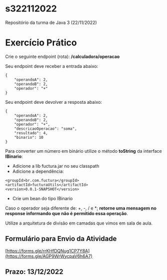 # s322112022
Repositório da turma de Java 3 (22/11/2022)

# Exercício Prático

Crie o seguinte endpoint (rota): **/calculadora/operacao**

Seu endpoint deve receber a entrada abaixo:

```
{
    "operandoA": 2,
    "operandoB": 2,
    "operador": "+"
}
```

Seu endpoint deve devolver a resposta abaixo:

```
{
    "operandoA": 2,
    "operandoB": 2,
    "operador": "+",
    "descricaoOperacao": "soma",
    "resultado": 4,
    "binario": 10
}
```

Para converter um número em binário utilize o método **toString** da interface **IBinario**: 

- Adicione a lib fuctura.jar no seu classpath
- Adicione a dependência:

```
<groupId>br.com.fuctura</groupId>
<artifactId>fucturaUtils</artifactId>
<version>0.0.1-SNAPSHOT</version>
```
- Crie um bean do tipo IBinario


Caso o operador seja diferente de: +, -, / e *; **retorne uma mensagem no response 
informando que não é permitido essa operação**.

Utilize a arquitetura de divisão em camadas que vimos em sala de aula.


## Formulário para Envio da Atividade

[https://forms.gle/rrKHfDQNug1CP7Y8A](https://forms.gle/AGP9WrWycpaV6h6A7)

## Prazo: 13/12/2022
